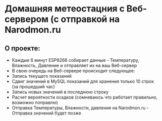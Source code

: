 # Домашняя метеостацния с Веб-сервером (с отправкой на Narodmon.ru

## О проекте:
- Каждые 6 минут ESP8266 собирает данные - Температуру, Влажность, Давление и отправляет их на ваш Веб-сервер
- В свою очередь на Веб-сервере происходит следующее:
 - Запись текущего показаний
 - Сдвиг значений в MySQL показаний для хранения только 10 строк (за прошедший час)
 - Запись новых значений в последнюю строку
 - Расчет вероятности осадков (сомневаюсь что работает правильно, возможно поправлю)
 - Отправка Температуры, Влажности, давления на Narodmon.ru - Отправка значений будет позже

